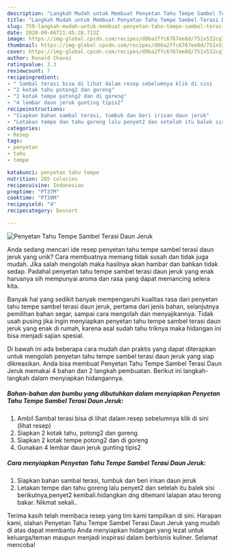 ```yaml
---
description: "Langkah Mudah untuk Membuat Penyetan Tahu Tempe Sambel Terasi Daun Jeruk, Enak Banget"
title: "Langkah Mudah untuk Membuat Penyetan Tahu Tempe Sambel Terasi Daun Jeruk, Enak Banget"
slug: 759-langkah-mudah-untuk-membuat-penyetan-tahu-tempe-sambel-terasi-daun-jeruk-enak-banget
date: 2020-09-06T21:45:28.712Z
image: https://img-global.cpcdn.com/recipes/d0ba2ffc6767ee8d/751x532cq70/penyetan-tahu-tempe-sambel-terasi-daun-jeruk-foto-resep-utama.jpg
thumbnail: https://img-global.cpcdn.com/recipes/d0ba2ffc6767ee8d/751x532cq70/penyetan-tahu-tempe-sambel-terasi-daun-jeruk-foto-resep-utama.jpg
cover: https://img-global.cpcdn.com/recipes/d0ba2ffc6767ee8d/751x532cq70/penyetan-tahu-tempe-sambel-terasi-daun-jeruk-foto-resep-utama.jpg
author: Ronald Chavez
ratingvalue: 3.3
reviewcount: 7
recipeingredient:
- " Sambal terasi bisa di lihat dalam resep sebelumnya klik di sini           lihat resep"
- "2 kotak tahu potong2 dan goreng"
- "2 kotak tempe potong2 dan di goreng"
- "4 lembar daun jeruk gunting tipis2"
recipeinstructions:
- "Siapkan bahan sambal terasi, tumbuk dan beri irisan daun jeruk"
- "Letakan tempe dan tahu goreng lalu penyet2 dan setelah itu balek sisi berikutnya,penyet2 kembali.hidangkan dng ditemani lalapan atau terong bakar. Nikmat sekali.."
categories:
- Resep
tags:
- penyetan
- tahu
- tempe

katakunci: penyetan tahu tempe 
nutrition: 265 calories
recipecuisine: Indonesian
preptime: "PT37M"
cooktime: "PT30M"
recipeyield: "4"
recipecategory: Dessert

---
```



![Penyetan Tahu Tempe Sambel Terasi Daun Jeruk](https://img-global.cpcdn.com/recipes/d0ba2ffc6767ee8d/751x532cq70/penyetan-tahu-tempe-sambel-terasi-daun-jeruk-foto-resep-utama.jpg)

Anda sedang mencari ide resep penyetan tahu tempe sambel terasi daun jeruk yang unik? Cara membuatnya memang tidak susah dan tidak juga mudah. Jika salah mengolah maka hasilnya akan hambar dan bahkan tidak sedap. Padahal penyetan tahu tempe sambel terasi daun jeruk yang enak harusnya sih mempunyai aroma dan rasa yang dapat memancing selera kita.

Banyak hal yang sedikit banyak mempengaruhi kualitas rasa dari penyetan tahu tempe sambel terasi daun jeruk, pertama dari jenis bahan, selanjutnya pemilihan bahan segar, sampai cara mengolah dan menyajikannya. Tidak usah pusing jika ingin menyiapkan penyetan tahu tempe sambel terasi daun jeruk yang enak di rumah, karena asal sudah tahu triknya maka hidangan ini bisa menjadi sajian spesial.




Di bawah ini ada beberapa cara mudah dan praktis yang dapat diterapkan untuk mengolah penyetan tahu tempe sambel terasi daun jeruk yang siap dikreasikan. Anda bisa membuat Penyetan Tahu Tempe Sambel Terasi Daun Jeruk memakai 4 bahan dan 2 langkah pembuatan. Berikut ini langkah-langkah dalam menyiapkan hidangannya.

<!--inarticleads1-->

##### Bahan-bahan dan bumbu yang dibutuhkan dalam menyiapkan Penyetan Tahu Tempe Sambel Terasi Daun Jeruk:

1. Ambil  Sambal terasi bisa di lihat dalam resep sebelumnya klik di sini           (lihat resep)
1. Siapkan 2 kotak tahu, potong2 dan goreng
1. Siapkan 2 kotak tempe potong2 dan di goreng
1. Gunakan 4 lembar daun jeruk gunting tipis2




<!--inarticleads2-->

##### Cara menyiapkan Penyetan Tahu Tempe Sambel Terasi Daun Jeruk:

1. Siapkan bahan sambal terasi, tumbuk dan beri irisan daun jeruk
1. Letakan tempe dan tahu goreng lalu penyet2 dan setelah itu balek sisi berikutnya,penyet2 kembali.hidangkan dng ditemani lalapan atau terong bakar. Nikmat sekali..




Terima kasih telah membaca resep yang tim kami tampilkan di sini. Harapan kami, olahan Penyetan Tahu Tempe Sambel Terasi Daun Jeruk yang mudah di atas dapat membantu Anda menyiapkan hidangan yang lezat untuk keluarga/teman maupun menjadi inspirasi dalam berbisnis kuliner. Selamat mencoba!
